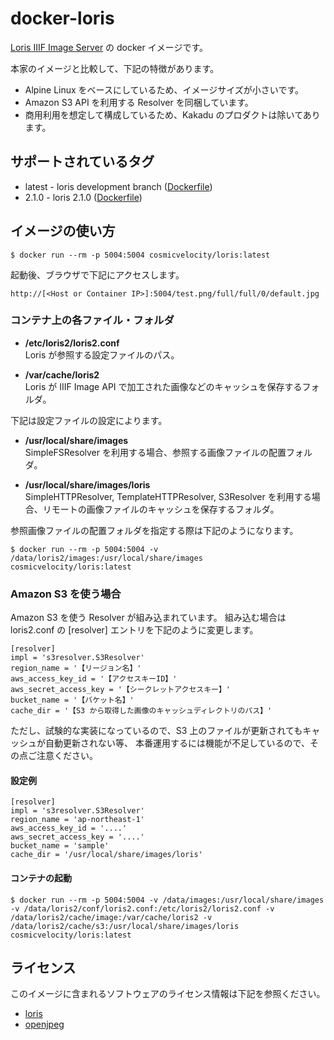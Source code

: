 # docker-loris
[Loris IIIF Image Server](https://github.com/loris-imageserver/loris) の docker イメージです。

本家のイメージと比較して、下記の特徴があります。

- Alpine Linux をベースにしているため、イメージサイズが小さいです。
- Amazon S3 API を利用する Resolver を同梱しています。
- 商用利用を想定して構成しているため、Kakadu のプロダクトは除いてあります。

## サポートされているタグ

- latest - loris development branch ([Dockerfile](https://github.com/cosmicvelocity/docker-loris/raw/master/Dockerfile))
- 2.1.0 - loris 2.1.0 ([Dockerfile](https://github.com/cosmicvelocity/docker-loris/raw/2.1.0/Dockerfile))

## イメージの使い方

    $ docker run --rm -p 5004:5004 cosmicvelocity/loris:latest

起動後、ブラウザで下記にアクセスします。

    http://[<Host or Container IP>]:5004/test.png/full/full/0/default.jpg

### コンテナ上の各ファイル・フォルダ
- **/etc/loris2/loris2.conf**  
    Loris が参照する設定ファイルのパス。

- **/var/cache/loris2**  
    Loris が IIIF Image API で加工された画像などのキャッシュを保存するフォルダ。

下記は設定ファイルの設定によります。

- **/usr/local/share/images**  
    SimpleFSResolver を利用する場合、参照する画像ファイルの配置フォルダ。

- **/usr/local/share/images/loris**  
    SimpleHTTPResolver, TemplateHTTPResolver, S3Resolver を利用する場合、リモートの画像ファイルのキャッシュを保存するフォルダ。

参照画像ファイルの配置フォルダを指定する際は下記のようになります。

    $ docker run --rm -p 5004:5004 -v /data/loris2/images:/usr/local/share/images cosmicvelocity/loris:latest

### Amazon S3 を使う場合
Amazon S3 を使う Resolver が組み込まれています。
組み込む場合は loris2.conf の [resolver] エントリを下記のように変更します。

    [resolver]
    impl = 's3resolver.S3Resolver'
    region_name = '【リージョン名】'
    aws_access_key_id = '【アクセスキーID】'
    aws_secret_access_key = '【シークレットアクセスキー】'
    bucket_name = '【バケット名】'
    cache_dir = '【S3 から取得した画像のキャッシュディレクトリのパス】'

ただし、試験的な実装になっているので、S3 上のファイルが更新されてもキャッシュが自動更新されない等、
本番運用するには機能が不足しているので、その点ご注意ください。
    
#### 設定例

    [resolver]
    impl = 's3resolver.S3Resolver'
    region_name = 'ap-northeast-1'
    aws_access_key_id = '....'
    aws_secret_access_key = '....'
    bucket_name = 'sample'
    cache_dir = '/usr/local/share/images/loris'

#### コンテナの起動

    $ docker run --rm -p 5004:5004 -v /data/images:/usr/local/share/images -v /data/loris2/conf/loris2.conf:/etc/loris2/loris2.conf -v /data/loris2/cache/image:/var/cache/loris2 -v /data/loris2/cache/s3:/usr/local/share/images/loris cosmicvelocity/loris:latest

## ライセンス
このイメージに含まれるソフトウェアのライセンス情報は下記を参照ください。

- [loris](https://github.com/loris-imageserver/loris/blob/development/LICENSE-Loris.txt)
- [openjpeg](https://github.com/uclouvain/openjpeg/blob/master/LICENSE)
